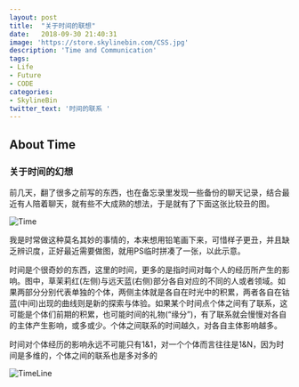 ```yaml
---
layout: post
title:  "关于时间的联想"
date:   2018-09-30 21:40:31
image: 'https://store.skylinebin.com/CSS.jpg'
description: 'Time and Communication'
tags:
- Life
- Future
- CODE
categories:
- SkylineBin
twitter_text: '时间的联系 '
---  
```


## About Time  

### 关于时间的幻想    

前几天，翻了很多之前写的东西，也在备忘录里发现一些备份的聊天记录，结合最近有人陪着聊天，就有些不大成熟的想法，于是就有了下面这张比较丑的图。

![Time](https://store.skylinebin.com/story/time.png)  

我是时常做这种莫名其妙的事情的，本来想用铅笔画下来，可惜样子更丑，并且缺乏辨识度，正好最近需要做图，就用PS临时拼凑了一张，以此示意。  

时间是个很奇妙的东西，这里的时间，更多的是指时间对每个人的经历所产生的影响。图中，草茉莉红(左侧)与远天蓝(右侧)部分各自对应的不同的人或者领域。如果两部分分别代表单独的个体，两侧主体就是各自在时光中的积累，两者各自在钴蓝(中间)出现的曲线则是新的探索与体验。如果某个时间点个体之间有了联系，这可能是个体们前期的积累，也可能时间的礼物(“缘分”)，有了联系就会慢慢对各自的主体产生影响，或多或少。个体之间联系的时间越久，对各自主体影响越多。

时间对个体经历的影响永远不可能只有1&1，对一个个体而言往往是1&N，因为时间是多维的，个体之间的联系也是多对多的  





![TimeLine](https://store.skylinebin.com/story/TimeLine.png)

